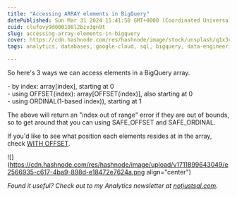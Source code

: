 ```yaml
---
title: "Accessing ARRAY elements in BigQuery"
datePublished: Sun Mar 31 2024 15:41:50 GMT+0000 (Coordinated Universal Time)
cuid: clufovy9d000108l2bzv3gn9t
slug: accessing-array-elements-in-bigquery
cover: https://cdn.hashnode.com/res/hashnode/image/stock/unsplash/q1x3cuziBsc/upload/e378680b9668652350058d71c7c48227.jpeg
tags: analytics, databases, google-cloud, sql, bigquery, data-engineering

---
```


So here's 3 ways we can access elements in a BigQuery array.

\- by index: array\[index\], starting at 0  
\- using OFFSET(index): array\[OFFSET(index)\], also starting at 0  
\- using ORDINAL(1-based index)), starting at 1

The above will return an "index out of range" error if they are out of bounds, so to get around that you can using SAFE\_OFFSET and SAFE\_ORDINAL.

If you'd like to see what position each elements resides at in the array, check [WITH OFFSET](https://hashnode.com/post/cluf8ekzm000608l61vvhf85w).

![](https://cdn.hashnode.com/res/hashnode/image/upload/v1711899643049/e2566935-c617-4ba9-898d-e18472e7624a.png align="center")

*Found it useful? Check out to my Analytics newsletter at* [*notjustsql.com*](https://www.notjustsql.com)*.*
